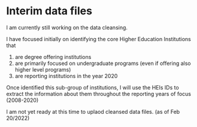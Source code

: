 # Interim data files 

I am currently still working on the data cleansing. 

I have focused initially on identifying the core Higher Education Institutions that 
1) are degree offering institutions
2) are primarily focused on undergraduate programs (even if offering also higher level programs) 
3) are reporting institutions in the year 2020

Once identified this sub-group of institutions, I will use the HEIs IDs to extract the information about them throughout the reporting years of focus (2008-2020)

I am not yet ready at this time to uplaod cleansed data files. (as of Feb 20/2022)
